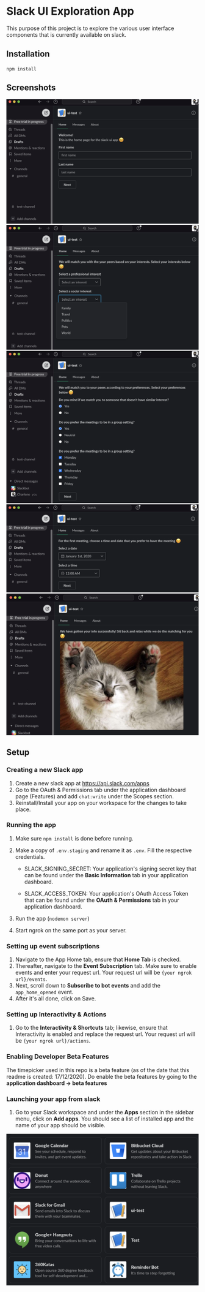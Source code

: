 # Slack UI Exploration App

This purpose of this project is to explore the various user interface components that is currently available on slack.

## Installation

```
npm install
```
## Screenshots
![Name field](screenshots/name.png)
![Selecting interest field](screenshots/interest.png)
![Radio buttons and checkboxes](screenshots/radio.png)
![Date time](screenshots/datetime.png)
![Ending screen](screenshots/cat.png)


## Setup

### Creating a new Slack app
1. Create a new slack app at https://api.slack.com/apps 
2. Go to the OAuth & Permissions tab under the application dashboard page (Features) and add `chat:write` under the Scopes section. 
3. Reinstall/Install your app on your workspace for the changes to take place. 


### Running the app
1. Make sure `npm install` is done before running.
2. Make a copy of `.env.staging` and rename it as `.env`. Fill the respective credentials.
	* SLACK_SIGNING_SECRET: Your application's signing secret key that can be found under the **Basic Information** tab in your application dashboard.

	* SLACK_ACCESS_TOKEN: Your application's OAuth Access Token that can be found under the **OAuth & Permissions** tab in your application dashboard. 

3. Run the app (`nodemon server`)
4. Start ngrok on the same port as your server. 

### Setting up event subscriptions
1. Navigate to the App Home tab, ensure that **Home Tab** is checked. 
2. Thereafter, navigate to the **Event Subscription** tab. Make sure to enable events and enter your request url. Your request url will be `{your ngrok url}/events`. 
3. Next, scroll down to **Subscribe to bot events** and add the `app_home_opened` event.
4. After it's all done, click on Save. 

### Setting up Interactivity & Actions
1. Go to the **Interactivity & Shortcuts** tab; likewise, ensure that Interactivity is enabled and replace the request url. Your request url will be `{your ngrok url}/actions`.

### Enabling Developer Beta Features
The timepicker used in this repo is a beta feature (as of the date that this readme is created: 17/12/2020). 
Do enable the beta features by going to the **application dashboard -> beta features**

### Launching your app from slack
1. Go to your Slack workspace and under the **Apps** section in the sidebar menu, click on **Add apps**. You should see a list of installed app and the name of your app should be visible. 

![Adding apps](screenshots/adding-apps.png)



